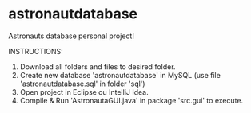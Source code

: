 # astronautdatabase
Astronauts database personal project!

INSTRUCTIONS:

1. Download all folders and files to desired folder.
2. Create new database 'astronautdatabase' in MySQL (use file 'astronautdatabase.sql' in folder 'sql')
2. Open project in Eclipse ou IntelliJ Idea.
3. Compile & Run 'AstronautaGUI.java' in package 'src.gui' to execute.

